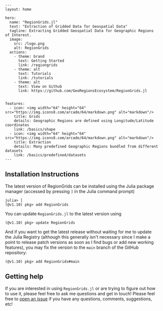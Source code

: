 ```@raw html
---
layout: home

hero:
  name: "RegionGrids.jl"
  text: "Extraction of Gridded Data for Geospatial Data"
  tagline: Extracting Gridded Geospatial Data for Geographic Regions of Interest.
  image:
    src: /logo.png
    alt: RegionGrids
  actions:
    - theme: brand
      text: Getting Started
      link: /regiongrids
    - theme: alt
      text: Tutorials
      link: /tutorials
    - theme: alt
      text: View on Github
      link: https://github.com/GeoRegionsEcosystem/RegionGrids.jl
      

features:
  - icon: <img width="64" height="64" src="https://img.icons8.com/arcade/64/markdown.png" alt="markdown"/>
    title: Grids
    details: Geographic Regions are defined using Longitude/Latitude coordinates
    link: /basics/shape
  - icon: <img width="64" height="64" src="https://img.icons8.com/arcade/64/markdown.png" alt="markdown"/>
    title: Extraction
    details: Many predefined Geographic Regions bundled from different datasets
    link: /basics/predefined/datasets
---
```

## Installation Instructions

The latest version of RegionGrids can be installed using the Julia package manager (accessed by pressing `]` in the Julia command prompt)
```julia-repl
julia> ]
(@v1.10) pkg> add RegionGrids
```

You can update `RegionGrids.jl` to the latest version using
```julia-repl
(@v1.10) pkg> update RegionGrids
```

And if you want to get the latest release without waiting for me to update the Julia Registry (although this generally isn't necessary since I make a point to release patch versions as soon as I find bugs or add new working features), you may fix the version to the `main` branch of the GitHub repository:
```julia-repl
(@v1.10) pkg> add RegionGrids#main
```

## Getting help
If you are interested in using `RegionGrids.jl` or are trying to figure out how to use it, please feel free to ask me questions and get in touch!  Please feel free to [open an issue](https://github.com/GeoRegionsEcosystem/RegionGrids.jl/issues/new) if you have any questions, comments, suggestions, etc!
